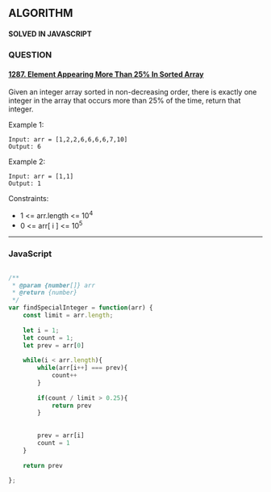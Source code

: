 ## ALGORITHM

#### SOLVED IN JAVASCRIPT
### QUESTION

#### [1287. Element Appearing More Than 25% In Sorted Array](https://leetcode.com/problems/element-appearing-more-than-25-in-sorted-array/)

Given an integer array sorted in non-decreasing order, there is exactly one integer in the array that occurs more than 25% of the time, return that integer.

Example 1:

```
Input: arr = [1,2,2,6,6,6,6,7,10]
Output: 6
```

Example 2:

```
Input: arr = [1,1]
Output: 1
```

Constraints:

* 1 <= arr.length <= 10<sup>4</sup>
* 0 <= arr[ i ] <= 10<sup>5</sup>
-----

### JavaScript

```js

/**
 * @param {number[]} arr
 * @return {number}
 */
var findSpecialInteger = function(arr) {
    const limit = arr.length;
    
    let i = 1;
    let count = 1;
    let prev = arr[0]
    
    while(i < arr.length){
        while(arr[i++] === prev){
            count++
        }
        
        if(count / limit > 0.25){
            return prev
        }
            
        
        prev = arr[i]
        count = 1
    }
    
    return prev
  
};

```
